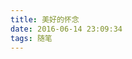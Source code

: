 ```yaml
---
title: 美好的怀念
date: 2016-06-14 23:09:34
tags: 随笔
---
```

<!--

看一本书会上瘾，打篮球会上瘾，思念一个人会上瘾。想一件没头没尾的事情也会上瘾。我这个喜欢上瘾的呆子~

最近看了本书---《从你的全世界路过》。里面的人也路过了我的世界。并在我所在的空间里留下了弥足珍贵的烙印。我猜他们偶尔会真的踩着七彩祥云来看看我。带一脸的阳光，一身温情。轻柔的拂掠身旁，如同二月的春风，暖醒了佯装熟睡的我。

这书呢，我快读完了，是快认真的读完了。也是人生中又一次怕把一本书读到末尾。在此刻之前的至少两个小时里，那些文字，那些画面不停的在我脑袋里翻滚、转动。里面发生的故事，他的感慨，他经历的那些让人捧腹大笑的，让人潸然落泪的，让人心乔意怯的片段，好像在我身上发生过一样。

我确信，发生过的。

我也有那样的姐姐，于我，应该是哥哥吧。他是我童年的大树，躲避风雨的屋檐。
我也有那些浑身包裹着霓虹的亲人。
我也有那么操蛋滑稽的童年。
我也有个女儿,不对，是小兄弟。我竟然都没有给它起个名字。就叫阿成吧。

它冲我摆着尾巴，傻傻的笑容仿佛还定格在昨日的海角天涯。
也是它，陪我度过那段相对无聊与痛苦难熬的童年。我确信自己所有的笑声里至少掺杂着一半的狗叫。

它死掉的时候，我哭了好久好久。第一次体会失去至亲的滋味，对，它是心里的亲人。不知道怎样表达心里的哀恸。含着眼泪写了两篇文（日）章（记），，写完了撕得粉碎，像是在告慰它的亡魂。那年我9岁。我爸在我身旁一边看一边沮丧的难过，也不知道该怎样安慰我。不知他是因为狗狗死了难过，还是因为看到我那么难过而难过。

每次看到它可怜兮兮眼神，我觉得犯再大的过错，我都原谅它了。哪怕撕坏了我的课本、寒假作业，哪怕是我最喜欢的玩具。我都不怪它了。

我爱的阿成，我希望你偶尔能想起我来。想起我与你一起度过的年少时光，想起陪我嬉闹的早晨，陪我哭泣的夜晚。

岁月的白马，跑出了16年的路。我不知道它会在哪个路口才能驾着悟空的金斗云来看我。

我想，它在天上一定有好多好多的玩伴，一定有条美丽漂亮、叫声温柔的母狗爱上了它。它一定也会写程序吧，它一定也喜欢打篮球吧。它一定是天上最厉害的狗，一定比啸天犬还要厉害，恩。

你回来看看我好不好。

我端坐在空调旁边，身体冷了又热，热了又凉。脑壳里的脑浆变成了豆浆，又变了回去，反反复复，翻江倒海。曾经的美好像梨花一样，一片一片的落入心间。在里面燃起了篝火，泛开了色彩斑斓的春。

写着写着，怎么感觉电脑屏幕越来越模糊了，马丹！破电脑~

我想它了，真的好想。

生命总会有起有落，有燃起也有熄灭。升起的是明日璀璨的星空，凋落的是再也无法见证的美丽。有些事情能放下就放下，能释怀就千万不要再忧心忡忡。有些人一转身可能就是一辈子。有些故事，过去了，就是再也翻不到的昨天。

生命里的那些过客、朋友、亲人，那些永驻心间的故事。那些我爱到慌乱的人儿，希望你们在人间能潇潇洒洒，在天堂能笑靥如花。

敬礼~

------
《从你的全世界路过》用了差不多一天的时间读完。感谢嘉佳，感谢那些故事，感谢你让我看到从绝望中生长的的希望。


-->